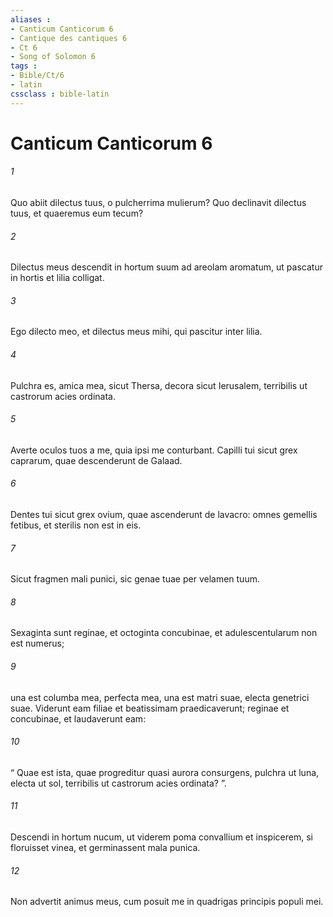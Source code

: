 ```yaml
---
aliases : 
- Canticum Canticorum 6
- Cantique des cantiques 6
- Ct 6
- Song of Solomon 6
tags : 
- Bible/Ct/6
- latin
cssclass : bible-latin
---
```


# Canticum Canticorum 6

###### 1
Quo abiit dilectus tuus, o pulcherrima mulierum? Quo declinavit dilectus tuus, et quaeremus eum tecum?
###### 2
Dilectus meus descendit in hortum suum ad areolam aromatum, ut pascatur in hortis et lilia colligat.
###### 3
Ego dilecto meo, et dilectus meus mihi, qui pascitur inter lilia.
###### 4
Pulchra es, amica mea, sicut Thersa, decora sicut Ierusalem, terribilis ut castrorum acies ordinata.
###### 5
Averte oculos tuos a me, quia ipsi me conturbant. Capilli tui sicut grex caprarum, quae descenderunt de Galaad.
###### 6
Dentes tui sicut grex ovium, quae ascenderunt de lavacro: omnes gemellis fetibus, et sterilis non est in eis.
###### 7
Sicut fragmen mali punici, sic genae tuae per velamen tuum.
###### 8
Sexaginta sunt reginae, et octoginta concubinae, et adulescentularum non est numerus;
###### 9
una est columba mea, perfecta mea, una est matri suae, electa genetrici suae. Viderunt eam filiae et beatissimam praedicaverunt; reginae et concubinae, et laudaverunt eam:
###### 10
“ Quae est ista, quae progreditur quasi aurora consurgens, pulchra ut luna, electa ut sol, terribilis ut castrorum acies ordinata? ”.
###### 11
Descendi in hortum nucum, ut viderem poma convallium et inspicerem, si floruisset vinea, et germinassent mala punica.
###### 12
Non advertit animus meus, cum posuit me in quadrigas principis populi mei.
